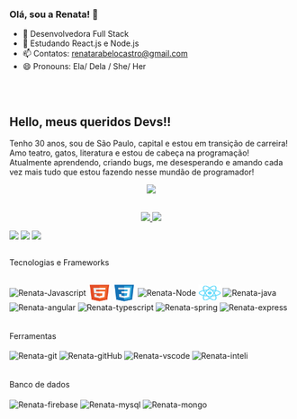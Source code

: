 ### Olá, sou a Renata! 👋



- 🔭 Desenvolvedora Full Stack
- 🌱 Estudando React.js e Node.js 
- 📫 Contatos: renatarabelocastro@gmail.com
- 😄 Pronouns: Ela/ Dela / She/ Her
</br>
</br>

## Hello, meus queridos Devs!!
  Tenho 30 anos, sou de São Paulo, capital e estou em transição de carreira! Amo teatro, gatos, literatura e estou de cabeça na programação! Atualmente aprendendo, criando bugs, me desesperando e amando cada vez mais tudo que estou fazendo nesse mundão de programador!

 <p align="center">
  <img src="https://tenor.com/btJv6.gif" width="350">
</p>


##
<p align="center">
<a href="https://github.com/RenataRCPedreschi">
  <img height="180em" src="https://github-readme-stats-eight-theta.vercel.app/api?username=RenataRCPedreschi&show_icons=true&theme=algolia&include_all_commits=true&count_private=true"/>
  <img height="180em" src="https://github-readme-stats-eight-theta.vercel.app/api/top-langs/?username=RenataRCPedreschi&layout=compact&langs_count=8&theme=algolia"/>
</a>
</p>

 
<div> 
 
  <a href="https://www.instagram.com/renata_rabelocastro/" target="_blank"><img src="https://img.shields.io/badge/-Instagram-%23E4405F?style=for-the-badge&logo=instagram&logoColor=white" target="_blank"></a>
  <a href = "mailto:renatarabelocatro@gmail.com" target="_blank"><img src="https://img.shields.io/badge/-Gmail-%23333?style=for-the-badge&logo=gmail&logoColor=white" target="_blank"></a>
  <a href="https://www.linkedin.com/in/renata-castrorp/" target="_blank"><img src="https://img.shields.io/badge/-LinkedIn-%230077B5?style=for-the-badge&logo=linkedin&logoColor=white" target="_blank"></a> 
  
</div>

 ##
 Tecnologias e Frameworks
 <div style="display: inline_block"><br>
 <img align="center" alt="Renata-Javascript" height="30" width="40" src="https://cdn.jsdelivr.net/gh/devicons/devicon/icons/javascript/javascript-original.svg" />
  <img align="center" alt="Renata-HTML" height="30" width="40" src="https://raw.githubusercontent.com/devicons/devicon/master/icons/html5/html5-original.svg">
  <img align="center" alt="Renata-CSS" height="30" width="40" src="https://raw.githubusercontent.com/devicons/devicon/master/icons/css3/css3-original.svg">
  <img align="center" alt="Renata-Node" height="30" width="40" src="https://cdn.jsdelivr.net/gh/devicons/devicon/icons/nodejs/nodejs-original.svg" />
  <img align="center" alt="Renata-React" height="30" width="40" src="https://raw.githubusercontent.com/devicons/devicon/master/icons/react/react-original.svg">
  <img align="center" alt="Renata-java" height="30" width="40" src="https://cdn.jsdelivr.net/gh/devicons/devicon/icons/java/java-original.svg" />
  <img align="center" alt="Renata-angular" height="30" width="40" src="https://cdn.jsdelivr.net/gh/devicons/devicon/icons/angularjs/angularjs-original.svg" />
 
 <img align="center" alt="Renata-typescript" height="30" width="40" src="https://cdn.jsdelivr.net/gh/devicons/devicon/icons/typescript/typescript-original.svg" />
          
 <img align="center" alt="Renata-spring" height="30" width="40" src="https://cdn.jsdelivr.net/gh/devicons/devicon/icons/spring/spring-original.svg" />
 <img align="center" alt="Renata-express" height="30" width="40" src="https://cdn.jsdelivr.net/gh/devicons/devicon/icons/express/express-original.svg" />
          
          
  </div>
  <br>
  <br>
  Ferramentas <br>
  <div style="display: inline_block"><br>
  <img align="center" alt="Renata-git" height="40" width="50" src="https://cdn.jsdelivr.net/gh/devicons/devicon/icons/git/git-original-wordmark.svg" />
  <img align="center" alt="Renata-gitHub" height="30" width="40" src="https://cdn.jsdelivr.net/gh/devicons/devicon/icons/github/github-original-wordmark.svg" />
  <img align="center" alt="Renata-vscode" height="30" width="40" src="https://cdn.jsdelivr.net/gh/devicons/devicon/icons/vscode/vscode-original-wordmark.svg" />
  <img align="center" alt="Renata-inteli" height="30" width="40" src="https://cdn.jsdelivr.net/gh/devicons/devicon/icons/intellij/intellij-original.svg" />
          
          
  </div>
  <br>
  <br>
  Banco de dados <br>
   <div style="display: inline_block"><br>
    <img align="center" alt="Renata-firebase" height="40" width="50" src="https://cdn.jsdelivr.net/gh/devicons/devicon/icons/firebase/firebase-plain-wordmark.svg" />
    <img align="center" alt="Renata-mysql" height="40" width="50" src="https://cdn.jsdelivr.net/gh/devicons/devicon/icons/mysql/mysql-original-wordmark.svg" />
    <img align="center" alt="Renata-mongo" height="40" width="50" src="https://cdn.jsdelivr.net/gh/devicons/devicon/icons/mongodb/mongodb-original-wordmark.svg" />
      </div>    
          
          
  
          
 
